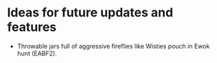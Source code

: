 # Ideas for future updates and features

- Throwable jars full of aggressive fireflies like Wisties pouch in Ewok hunt (EABF2).